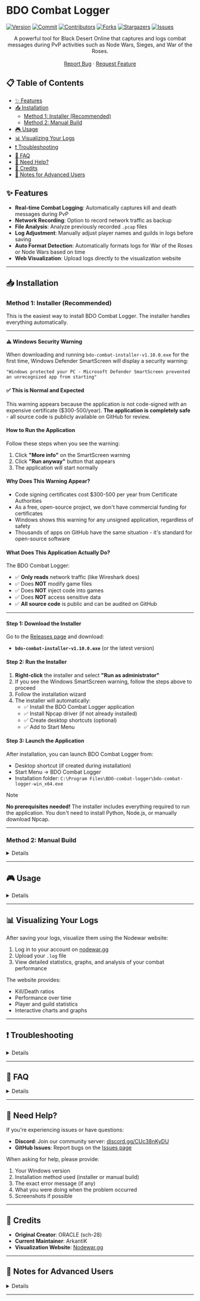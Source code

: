 # BDO Combat Logger

[![Version][version-shield]][version-url]
[![Commit][commit-shield]][commit-url]
[![Contributors][contributors-shield]][contributors-url]
[![Forks][forks-shield]][forks-url]
[![Stargazers][stars-shield]][stars-url]
[![Issues][issues-shield]][issues-url]

<p align="center">
 A powerful tool for Black Desert Online that captures and logs combat messages during PvP activities such as Node Wars, Sieges, and War of the Roses.
 <br />
 <br />
 <a href="https://github.com/Arkantik/ikusa_logger/issues">Report Bug</a>
 ·
 <a href="https://github.com/Arkantik/ikusa_logger/issues">Request Feature</a>
</p>

## 📋 Table of Contents

- [✨ Features](#-features)
- [📥 Installation](#-installation)
  - [Method 1: Installer (Recommended)](#method-1-installer-recommended)
  - [Method 2: Manual Build](#method-2-manual-build)
- [🎮 Usage](#-usage)
- [📊 Visualizing Your Logs](#-visualizing-your-logs)
- [❗ Troubleshooting](#-troubleshooting)
- [🤔 FAQ](#-faq)
- [💬 Need Help?](#-need-help)
- [👥 Credits](#-credits)
- [📝 Notes for Advanced Users](#-notes-for-advanced-users)

## ✨ Features

- **Real-time Combat Logging**: Automatically captures kill and death messages during PvP
- **Network Recording**: Option to record network traffic as backup
- **File Analysis**: Analyze previously recorded `.pcap` files
- **Log Adjustment**: Manually adjust player names and guilds in logs before saving
- **Auto Format Detection**: Automatically formats logs for War of the Roses or Node Wars based on time
- **Web Visualization**: Upload logs directly to the visualization website

---

## 📥 Installation

### Method 1: Installer (Recommended)

This is the easiest way to install BDO Combat Logger. The installer handles everything automatically.

---

#### ⚠️ Windows Security Warning

When downloading and running `bdo-combat-installer-v1.10.0.exe` for the first time, Windows Defender SmartScreen will display a security warning:

```
"Windows protected your PC - Microsoft Defender SmartScreen prevented an unrecognized app from starting"
```

#### ✅ This is Normal and Expected

This warning appears because the application is not code-signed with an expensive certificate ($300-500/year). **The application is completely safe** - all source code is publicly available on GitHub for review.

#### How to Run the Application

Follow these steps when you see the warning:

1. Click **"More info"** on the SmartScreen warning
2. Click **"Run anyway"** button that appears
3. The application will start normally

#### Why Does This Warning Appear?

* Code signing certificates cost $300-500 per year from Certificate Authorities
* As a free, open-source project, we don't have commercial funding for certificates
* Windows shows this warning for any unsigned application, regardless of safety
* Thousands of apps on GitHub have the same situation - it's standard for open-source software

#### What Does This Application Actually Do?

The BDO Combat Logger:

* ✅ **Only reads** network traffic (like Wireshark does)
* ✅ Does **NOT** modify game files
* ✅ Does **NOT** inject code into games
* ✅ Does **NOT** access sensitive data
* ✅ **All source code** is public and can be audited on GitHub

---

#### Step 1: Download the Installer

Go to the [Releases page](https://github.com/Arkantik/ikusa_logger/releases/latest) and download:
- **`bdo-combat-installer-v1.10.0.exe`** (or the latest version)

#### Step 2: Run the Installer

1. **Right-click** the installer and select **"Run as administrator"**
2. If you see the Windows SmartScreen warning, follow the steps above to proceed
3. Follow the installation wizard
4. The installer will automatically:
   - ✅ Install the BDO Combat Logger application
   - ✅ Install Npcap driver (if not already installed)
   - ✅ Create desktop shortcuts (optional)
   - ✅ Add to Start Menu

#### Step 3: Launch the Application

After installation, you can launch BDO Combat Logger from:
- Desktop shortcut (if created during installation)
- Start Menu → BDO Combat Logger
- Installation folder: `C:\Program Files\BDO-combat-logger\bdo-combat-logger-win_x64.exe`

> [!Note]
> **No prerequisites needed!** The installer includes everything required to run the application. You don't need to install Python, Node.js, or manually download Npcap.

---

### Method 2: Manual Build

<details>

For advanced users or developers who want to build from source.

#### Prerequisites

Before building manually, you need:

**Required:**
- **[Npcap 1.7.8+](https://npcap.com/dist/)** - Network packet capture library
- **[Node.js 20+](https://nodejs.org/en/download/)** - JavaScript runtime
- **[Python 3+](https://www.python.org/downloads/)** - Programming language

**Optional:**
- **[Wireshark](https://www.wireshark.org/download.html)** - Network protocol analyzer (Useful for backup recordings)

> [!Warning]
> When installing Python, make sure to check the box that says **"Add Python to PATH"** during installation!

#### Step 1: Get the Project Files

Choose one of these methods:

**Method A: Clone with Git**

```bash
git clone https://github.com/Arkantik/ikusa_logger.git
cd ikusa_logger
```

**Method B: Download as ZIP**

1. Download the project: [bdo-combat-logger.zip](https://github.com/Arkantik/ikusa_logger/archive/refs/heads/main.zip)
2. Extract the ZIP file to a folder of your choice
3. Open the extracted folder

#### Step 2: Verify Prerequisites

Make sure you have installed:

- Node.js (Check by opening Command Prompt and typing: `node --version`)
- Python (Check by opening Command Prompt and typing: `python --version`)

#### Step 3: Build the Application

1. Locate the `build.bat` file in the project folder
2. **Double-click** `build.bat` to run it
3. If a command prompt window appears asking you to press any key, **press Enter**
4. Wait for the build process to complete (this may take several minutes)
5. When finished, you'll find the executable in `dist/bdo-combat-logger/bdo-combat-logger-win_x64.exe`

> [!Note]
> The first build may take a few minutes as it downloads and installs all necessary dependencies.

</details>

---

## 🎮 Usage

<details>

### Starting the Logger

1. Launch `bdo-combat-logger-win_x64.exe` from:
   - Desktop shortcut (if using installer)
   - Installation folder: `C:\Program Files\BDO-combat-logger\` (installer)
   - Build folder: `dist/bdo-combat-logger/` (manual build)
2. You'll see the main menu with several options

### Recording Combat Logs (Live)

1. Make sure Black Desert Online is running
2. Click the **Record** button in the main menu
3. The logger will start capturing combat messages automatically
4. Engage in PvP activities (Node War, Siege, War of the Roses)
5. When finished, the logs will be displayed in the interface

### Adjusting Log Names

After recording or opening logs, you may need to adjust the player name order:

1. Review the captured logs in the interface
2. Use the dropdown menus to set the correct order:
   - **First dropdown**: Family Name 1 (players from your alliance)
   - **Second dropdown**: Family Name 2 (the other player)
   - **Third dropdown**: Guild Name
3. The format should read: **FamilyName-1 killed/died to FamilyName-2 from Guild**
4. Click **Save** to export your corrected logs

### Saving Your Logs

1. After adjusting names, click the **Save** button
2. Choose a location and filename for your `.log` file
3. You can now upload this file to the visualization website

### Opening Existing Files

The logger can open two types of files:

**Network Capture Files** (`.pcap`, `.pcapng`)

- These are raw network recordings
- The logger will extract combat messages from them
- Useful if you recorded with Wireshark as backup

**Log Files** (`.log`)

- Previously saved combat logs
- Can be opened to adjust names if needed
- Use this to fix mistakes in exported logs

To open a file:

1. Click **Open** in the main menu
2. Select your file
3. Adjust names if needed
4. Save the corrected version

</details>

---

## 📊 Visualizing Your Logs

After saving your logs, visualize them using the Nodewar website:

1. Log in to your account on [nodewar.gg](https://nodewar.gg/account)
2. Upload your `.log` file
3. View detailed statistics, graphs, and analysis of your combat performance

The website provides:

- Kill/Death ratios
- Performance over time
- Player and guild statistics
- Interactive charts and graphs

---

## ❗ Troubleshooting

<details>

### Startup Issues

**Problem**: Logger won't start or shows errors immediately

**Solutions**:

1. Check if Npcap is properly installed:
   - Open the logger
   - Check the status message on the home screen
   - If it says "Npcap is not installed", download and install from [npcap.com](https://npcap.com/dist/)
   - Or reinstall using the full installer

### "The system cannot find the path specified" Error

This error usually means Python is not added to your system PATH (only relevant for manual builds):

1. Follow this guide to add Python to PATH: [Python PATH Configuration Guide](https://www.pythoncentral.io/add-python-to-path-python-is-not-recognized-as-an-internal-or-external-command/)
2. After adding Python to PATH, restart your computer
3. Try building again

### No Logs Being Captured

1. **VPN or Software altering your network**: If you are using a VPN or any Software that alters your normal network, it will prevent the tool to pick up events during your record session.

2. **Config is outdated**: BDO changes its network structure after each weekly maintenance

   - Wait for a config update
   - Check the Discord for announcements
   - As a backup, use Wireshark to record the session, then analyze the `.pcap` file later

3. **Wrong network interface selected**:

   - Go to Settings
   - Try switching between "All" and "Default" network interfaces
   - Restart recording

4. **Firewall or antivirus blocking**:
   - Add an exception for the logger in your antivirus
   - Run the logger as Administrator

### Logs Have Wrong Names

1. In the log display, use the dropdown menus to reorder the names
2. The correct format is: **YourGuild-FamilyName killed/died to Enemy-FamilyName from Guild**
3. Save the corrected logs

### Can't Save Logs / Logs Not Found

1. Make sure you've adjusted the names correctly
2. Check that you have write permissions in the save location
3. Try saving to a different folder (like Documents)

</details>

---

## 🤔 FAQ

<details>

**Q: Is this tool safe to use?**  
A: Yes, the logger only reads network packets and doesn't modify or inject anything into the game.

**Q: Will I get banned for using this?**  
A: The tool operates similarly to Wireshark and only observes network traffic. However, use at your own discretion.

**Q: Why is the config outdated after maintenance?**  
A: BDO changes its network packet structure during weekly maintenance. The config needs to be updated to match these changes. Check Discord for updates.

**Q: Can I use this during any PvP activity?**  
A: Yes! It works during Node Wars, Sieges and GvG.

**Q: Can I edit logs after saving them?**  
A: Yes! Use the Open function to load your `.log` file, adjust the names, and save again.

**Q: What if I accidentally close the logger while recording?**  
A: A warning message should appear asking you to confirm. If you lose data, you can use your Wireshark recording as backup (if you made one).

**Q: Do I need to install Python and Node.js if I use the installer?**  
A: No! The installer method is completely standalone. You only need Python and Node.js if you're building from source manually.

</details>

---

## 💬 Need Help?

If you're experiencing issues or have questions:

- **Discord**: Join our community server: [discord.gg/CUc38nKyDU](https://discord.gg/CUc38nKyDU)
- **GitHub Issues**: Report bugs on the [Issues page](https://github.com/Arkantik/ikusa_logger/issues)

When asking for help, please provide:

1. Your Windows version
2. Installation method used (installer or manual build)
3. The exact error message (if any)
4. What you were doing when the problem occurred
5. Screenshots if possible

---

## 👥 Credits

- **Original Creator**: ORACLE (sch-28)
- **Current Maintainer**: ArkantiK
- **Visualization Website**: [Nodewar.gg](https://nodewar.gg/combat-log)

---

## 📝 Notes for Advanced Users

<details>

### Manual Config Updates

If you need to update the config manually:

1. The config file is `config.ini` in the application folder
2. You can edit it with any text editor
3. The main values to update after BDO patches are:
   - `identifier`: Package identifier in hex
   - `guild`: Offset for guild name
   - `player_one`: Offset for first player name
   - `player_two`: Offset for second player name
   - `kill`: Offset for kill/death flag

### Building Your Own Installer

If you want to create the installer yourself:

1. Follow the manual build steps first
2. Install [Inno Setup 6](https://jrsoftware.org/isdl.php)
3. Run `setup-wizard.bat` and choose option 4 (Create Installer)
4. The installer will be created in the `output` folder

</details>

<!-- MARKDOWN LINKS & IMAGES -->
<!-- https://www.markdownguide.org/basic-syntax/#reference-style-links -->

[version-shield]: https://img.shields.io/github/v/release/Arkantik/ikusa_logger.svg?style=for-the-badge
[version-url]: https://github.com/Arkantik/ikusa_logger/releases
[commit-shield]: https://img.shields.io/github/last-commit/Arkantik/ikusa_logger.svg?style=for-the-badge
[commit-url]: https://github.com/Arkantik/ikusa_logger/commits/main/
[contributors-shield]: https://img.shields.io/github/contributors/Arkantik/ikusa_logger.svg?style=for-the-badge
[contributors-url]: https://github.com/Arkantik/ikusa_logger/graphs/contributors
[forks-shield]: https://img.shields.io/github/forks/Arkantik/ikusa_logger.svg?style=for-the-badge
[forks-url]: https://github.com/Arkantik/ikusa_logger/network/members
[stars-shield]: https://img.shields.io/github/stars/Arkantik/ikusa_logger.svg?style=for-the-badge
[stars-url]: https://github.com/Arkantik/ikusa_logger/stargazers
[issues-shield]: https://img.shields.io/github/issues/Arkantik/ikusa_logger.svg?style=for-the-badge
[issues-url]: https://github.com/Arkantik/ikusa_logger/issues
[license-shield]: https://img.shields.io/github/license/Arkantik/ikusa_logger.svg?style=for-the-badge
[license-url]: https://github.com/Arkantik/ikusa_logger/blob/main/LICENSE.txt

---